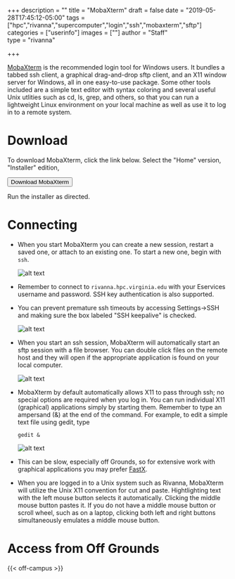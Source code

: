 +++
description = ""
title = "MobaXterm"
draft = false
date = "2019-05-28T17:45:12-05:00"
tags = ["hpc","rivanna","supercomputer","login","ssh","mobaxterm","sftp"]
categories = ["userinfo"]
images = [""]
author = "Staff"  
type = "rivanna"

+++

<p class=lead><a href="https://mobaxterm.mobatek.net/">MobaXterm</a> is the recommended login tool for Windows users.  It bundles a tabbed ssh client, a graphical drag-and-drop sftp client, and an X11 window server for Windows, all in one easy-to-use package.  Some other tools included are a simple text editor with syntax coloring and several useful Unix utlities such as cd, ls, grep, and others, so that you can run a lightweight Linux environment on your local machine as well as use it to log in to a remote system.</p>

# Download

To download MobaXterm, click the link below. Select the "Home" version, "Installer" edition, 

[<button class="btn btn-primary">Download MobaXterm</button>](https://mobaxterm.mobatek.net/download-home-edition.html)

Run the installer as directed.

# Connecting

- When you start MobaXterm you can create a new session, restart a saved one, or attach to an existing one. To start a new one, begin with `ssh`. 

    ![alt text](/images/rivanna/mobax-2.png)

- Remember to connect to `rivanna.hpc.virginia.edu` with your Eservices username and password. SSH key authentication is also supported.

- You can prevent premature ssh timeouts by accessing Settings->SSH and making sure the box labeled "SSH keepalive" is checked.

    ![alt text](/images/rivanna/mobax-3.png)

- When you start an ssh session, MobaXterm will automatically start an sftp session with a file browser.  You can double click files on the remote host and they will open if the appropriate application is found on your local computer.

    ![alt text](/images/rivanna/mobax-4.png)

- MobaXterm by default automatically allows X11 to pass through ssh; no special options are required when you log in.  You can run individual X11 (graphical) applications simply by starting them.  Remember to type an ampersand (&) at the end of the command.  For example, to edit a simple text file using gedit, type

    ```gedit &```

    ![alt text](/images/rivanna/mobax-5.png)

- This can be slow, especially off Grounds, so for extensive work with graphical applications you may prefer [FastX](/userinfo/rivanna/login/#remote-desktop-access).

- When you are logged in to a Unix system such as Rivanna, MobaXterm will utilize the Unix X11 convention for cut and paste.  Hightlighting text with the left mouse button selects it automatically.  Clicking the middle mouse button pastes it.  If you do not have a middle mouse button or scroll wheel, such as on a laptop, clicking both left and right buttons simultaneously emulates a middle mouse button.

# Access from Off Grounds

{{< off-campus >}}

